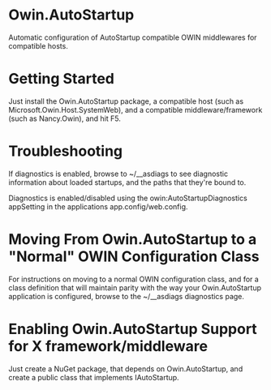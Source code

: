Owin.AutoStartup
================

Automatic configuration of AutoStartup compatible OWIN middlewares for compatible hosts.

Getting Started
===============

Just install the Owin.AutoStartup package, a compatible host (such as Microsoft.Owin.Host.SystemWeb), and a compatible middleware/framework (such as Nancy.Owin), and hit F5.

Troubleshooting
===============

If diagnostics is enabled, browse to ~/__asdiags to see diagnostic information about loaded startups, and the paths that they're bound to.

Diagnostics is enabled/disabled using the owin:AutoStartupDiagnostics appSetting in the applications app.config/web.config.

Moving From Owin.AutoStartup to a "Normal" OWIN Configuration Class
===================================================================

For instructions on moving to a normal OWIN configuration class, and for a class definition that will maintain parity with the way your Owin.AutoStartup application is configured, browse to the ~/__asdiags diagnostics page.

Enabling Owin.AutoStartup Support for X framework/middleware
============================================================

Just create a NuGet package, that depends on Owin.AutoStartup, and create a public class that implements IAutoStartup.

